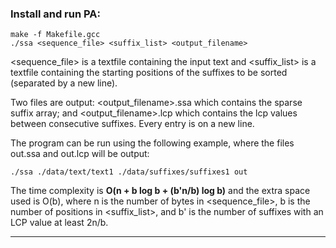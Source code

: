 ### Install and run PA:

```
make -f Makefile.gcc
./ssa <sequence_file> <suffix_list> <output_filename>
```

<sequence_file> is a textfile containing the input text and
<suffix_list> is a textfile containing the starting positions of the suffixes to be sorted (separated by a new line).

Two files are output: <output_filename>.ssa which contains the sparse suffix array; and <output_filename>.lcp which contains the lcp values between consecutive suffixes. Every entry is on a new line.

The program can be run using the following example, where the files out.ssa and out.lcp will be output:

```
./ssa ./data/text/text1 ./data/suffixes/suffixes1 out
```

The time complexity is <b>O(n + b log b + (b'n/b) log b)</b> and the extra space used is O(b), 
where n is the number of bytes in <sequence_file>, 
b is the number of positions in <suffix_list>, 
and b' is the number of suffixes with an LCP value at least 2n/b.

________________________________

